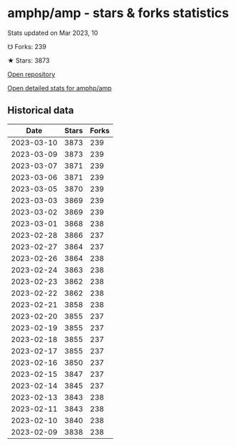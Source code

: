 # amphp/amp - stars & forks statistics

Stats updated on Mar 2023, 10

☋ Forks: 239

★ Stars: 3873

[Open repository](https://github.com/amphp/amp)

[Open detailed stats for amphp/amp](https://reviewgithub.com/rep/amphp/amp)

## Historical data
| Date | Stars | Forks |
|------|-------|-------|
| 2023-03-10 | 3873 | 239 | 
| 2023-03-09 | 3873 | 239 | 
| 2023-03-07 | 3871 | 239 | 
| 2023-03-06 | 3871 | 239 | 
| 2023-03-05 | 3870 | 239 | 
| 2023-03-03 | 3869 | 239 | 
| 2023-03-02 | 3869 | 239 | 
| 2023-03-01 | 3868 | 238 | 
| 2023-02-28 | 3866 | 237 | 
| 2023-02-27 | 3864 | 237 | 
| 2023-02-26 | 3864 | 238 | 
| 2023-02-24 | 3863 | 238 | 
| 2023-02-23 | 3862 | 238 | 
| 2023-02-22 | 3862 | 238 | 
| 2023-02-21 | 3858 | 238 | 
| 2023-02-20 | 3855 | 237 | 
| 2023-02-19 | 3855 | 237 | 
| 2023-02-18 | 3855 | 237 | 
| 2023-02-17 | 3855 | 237 | 
| 2023-02-16 | 3850 | 237 | 
| 2023-02-15 | 3847 | 237 | 
| 2023-02-14 | 3845 | 237 | 
| 2023-02-13 | 3843 | 238 | 
| 2023-02-11 | 3843 | 238 | 
| 2023-02-10 | 3840 | 238 | 
| 2023-02-09 | 3838 | 238 | 

